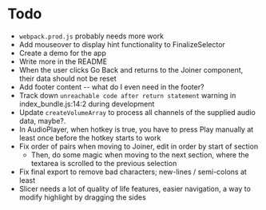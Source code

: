 # Todo
  - `webpack.prod.js` probably needs more work
  - Add mouseover to display hint functionality to FinalizeSelector
  - Create a demo for the app
  - Write more in the README
  - When the user clicks Go Back and returns to the Joiner component, their data should not be reset
  - Add footer content -- what do I even need in the footer?
  - Track down `unreachable code after return statement` warning in index_bundle.js:14:2 during development
  - Update `createVolumeArray` to process all channels of the supplied audio data, maybe?.
  - In AudioPlayer, when hotkey is true, you have to press Play manually at least once before the hotkey starts to work
  - Fix order of pairs when moving to Joiner, edit in order by start of section
    - Then, do some magic when moving to the next section, where the textarea is scrolled to the previous selection
  - Fix final export to remove bad characters; new-lines / semi-colons at least
  - Slicer needs a lot of quality of life features, easier navigation, a way to modify highlight by dragging the sides